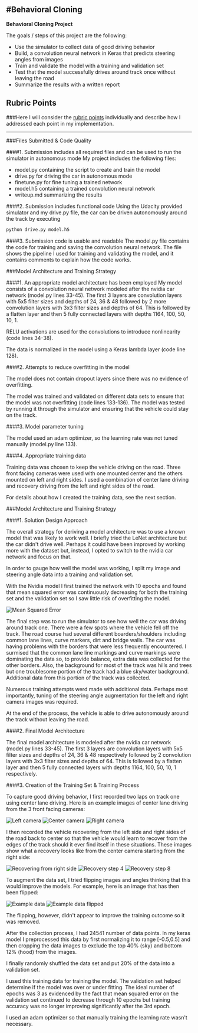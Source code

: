 #**Behavioral Cloning** 
---

**Behavioral Cloning Project**

The goals / steps of this project are the following:
* Use the simulator to collect data of good driving behavior
* Build, a convolution neural network in Keras that predicts steering angles from images
* Train and validate the model with a training and validation set
* Test that the model successfully drives around track once without leaving the road
* Summarize the results with a written report

[//]: # (Image References)
[image1]: ./images/EpochMse.PNG "Model Mean Squared Error Loss"
[image2]: ./images/left_194.jpg "Example image - left camera"
[image3]: ./images/center_194.jpg "Example image - center camera"
[image4]: ./images/right_194.jpg "Example image - right camera"
[image5]: ./images/recovery_1.jpg "Recovery Example Step 1"
[image6]: ./images/recovery_2.jpg "Recovery Example Step 4"
[image7]: ./images/recovery_3.jpg "Recovery Example Step 8"
[image8]: ./images/center_194.jpg "Example image - center camera"
[image9]: ./images/center_194_flipped.jpg "Example image flipped - center camera"

## Rubric Points
###Here I will consider the [rubric points](https://review.udacity.com/#!/rubrics/432/view) individually and describe how I addressed each point in my implementation.  

---
###Files Submitted & Code Quality

####1. Submission includes all required files and can be used to run the simulator in autonomous mode
My project includes the following files:
* model.py containing the script to create and train the model
* drive.py for driving the car in autonomous mode
* finetune.py for fine tuning a trained network
* model.h5 containing a trained convolution neural network 
* writeup.md summarizing the results

####2. Submission includes functional code
Using the Udacity provided simulator and my drive.py file, the car can be driven autonomously around the track by executing 
```sh
python drive.py model.h5
```

####3. Submission code is usable and readable
The model.py file contains the code for training and saving the convolution neural network. The file shows the pipeline I used for training and validating the model, and it contains comments to explain how the code works.

###Model Architecture and Training Strategy

####1. An appropriate model architecture has been employed
My model consists of a convolution neural network modeled after the nvidia car network (model.py lines 33-45).  The first 3 layers are convolution layers with 5x5 filter sizes and depths of 24, 36 & 48 followed by 2 more convolution layers with 3x3 filter sizes and depths of 64.  This is followed by a flatten layer and then 5 fully connected layers with depths 1164, 100, 50, 10, 1.

RELU activations are used for the convolutions to introduce nonlinearity (code lines 34-38).

The data is normalized in the model using a Keras lambda layer (code line 128).

####2. Attempts to reduce overfitting in the model

The model does not contain dropout layers since there was no evidence of overfitting.

The model was trained and validated on different data sets to ensure that the model was not overfitting (code lines 133-136). The model was tested by running it through the simulator and ensuring that the vehicle could stay on the track.

####3. Model parameter tuning

The model used an adam optimizer, so the learning rate was not tuned manually (model.py line 133).

####4. Appropriate training data

Training data was chosen to keep the vehicle driving on the road. Three front facing cameras were used with one mounted center and the others mounted on left and right sides.  I used a combination of center lane driving and recovery driving from the left and right sides of the road. 

For details about how I created the training data, see the next section. 

###Model Architecture and Training Strategy

####1. Solution Design Approach

The overall strategy for deriving a model architecture was to use a known model that was likely to work well.  I briefly tried the LeNet architecture but the car didn't drive well.  Perhaps it could have been improved by working more with the dataset but, instead, I opted to switch to the nvidia car network and focus on that.

In order to gauge how well the model was working, I split my image and steering angle data into a training and validation set. 

With the Nvidia model I first trained the network with 10 epochs and found that mean squared error was continuously decreasing for both the training set and the validation set so I saw little risk of overfitting the model.

![Mean Squared Error][image1]

The final step was to run the simulator to see how well the car was driving around track one. There were a few spots where the vehicle fell off the track.  The road course had several different boarders/shoulders including common lane lines, curve markers, dirt and bridge walls.  The car was having problems with the borders that were less frequently encountered.  I surmised that the common lane line markings and curve markings were dominating the data so, to provide balance, extra data was collected for the other borders.  Also, the background for most of the track was hills and trees but one troublesome portion of the track had a blue sky/water background.  Additional data from this portion of the track was collected. 

Numerous training attempts werd made with additional data. Perhaps most importantly, tuning of the steering angle augmentation for the left and right camera images was required.

At the end of the process, the vehicle is able to drive autonomously around the track without leaving the road.

####2. Final Model Architecture

The final model architecture is modeled after the nvidia car network (model.py lines 33-45).  The first 3 layers are convolution layers with 5x5 filter sizes and depths of 24, 36 & 48 respectively followed by 2 convolution layers with 3x3 filter sizes and depths of 64.  This is followed by a flatten layer and then 5 fully connected layers with depths 1164, 100, 50, 10, 1 respectively.

####3. Creation of the Training Set & Training Process

To capture good driving behavior, I first recorded two laps on track one using center lane driving. Here is an example images of center lane driving from the 3 front facing cameras:

![Left camera][image2]
![Center camera][image3]
![Right camera][image4]

I then recorded the vehicle recovering from the left side and right sides of the road back to center so that the vehicle would learn to recover from the edges of the track should it ever find itself in these situations. These images show what a recovery looks like from the center camera starting from the right side:

![Recovering from right side][image5]
![Recovery step 4][image6]
![Recovery step 8][image7]

To augment the data set, I tried flipping images and angles thinking that this would improve the models. For example, here is an image that has then been flipped:

![Example data][image8]
![Example data flipped][image9]

The flipping, however, didn't appear to improve the training outcome so it was removed.

After the collection process, I had 24541 number of data points. In my keras model I preprocessed this data by first normalizing it to range [-0.5,0.5] and then cropping the data images to exclude the top 40% (sky) and bottom 12% (hood) from the images. 

I finally randomly shuffled the data set and put 20% of the data into a validation set. 

I used this training data for training the model. The validation set helped determine if the model was over or under fitting. The ideal number of epochs was 3 as evidenced by the fact that mean squared error on the validation set continued to decrease through 10 epochs but training accuracy was no longer improving significantly after the 3rd epoch.

I used an adam optimizer so that manually training the learning rate wasn't necessary.